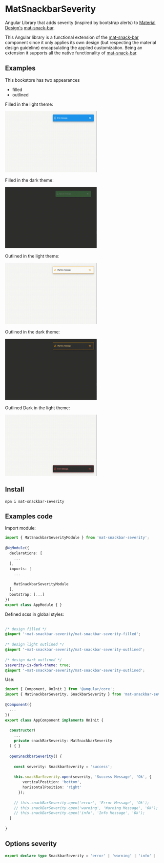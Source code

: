 # MatSnackbarSeverity

Angular Library that adds severity (inspired by bootstrap alerts) to [Material Design's](https://material.io/) [mat-snack-bar](https://github.com/angular/components/tree/master/src/material/snack-bar).

This Angular library is a functional extension of the [mat-snack-bar](https://github.com/angular/components/tree/master/src/material/snack-bar) component since it only applies its own design (but respecting the material design guideline) encapsulating the applied customization. Being an extension it supports all the native functionality of [mat-snack-bar](https://github.com/angular/components/tree/master/src/material/snack-bar).



## Examples
This bookstore has two appearances
- filled
- outlined


Filled in the light theme:

<img src="https://raw.githubusercontent.com/j1myx/assets/master/mat-snackbar-severity/filled-light.gif" width="300" height="200" />

Filled in the dark theme:

<img src="https://raw.githubusercontent.com/j1myx/assets/master/mat-snackbar-severity/filled-dark.gif" width="300" height="200" />

Outlined in the light theme:

<img src="https://raw.githubusercontent.com/j1myx/assets/master/mat-snackbar-severity/outlined-light.gif" width="300" height="200" />

Outlined in the dark theme:

<img src="https://raw.githubusercontent.com/j1myx/assets/master/mat-snackbar-severity/outlined-dark.gif" width="300" height="200" />

Outlined Dark in the light theme:

<img src="https://raw.githubusercontent.com/j1myx/assets/master/mat-snackbar-severity/outlined-dark-in-light.gif" width="300" height="200" />

## Install

```
npm i mat-snackbar-severity
```

## Examples code

Import module:
```ts
import { MatSnackbarSeverityModule } from 'mat-snackbar-severity';

@NgModule({
  declarations: [
    ...
  ],
  imports: [
    ...

    MatSnackbarSeverityModule
  ],
  bootstrap: [...]
})
export class AppModule { }
```
Defined scss in global styles:
```scss

/* design filled */
@import '~mat-snackbar-severity/mat-snackbar-severity-filled';

/* design light outlined */
@import '~mat-snackbar-severity/mat-snackbar-severity-outlined';

/* design dark outlined */
$severity-is-dark-theme: true;
@import '~mat-snackbar-severity/mat-snackbar-severity-outlined';

```

Use:
```ts
import { Component, OnInit } from '@angular/core';
import { MatSnackbarSeverity, SnackbarSeverity } from 'mat-snackbar-severity';

@Component({
  ...
})
export class AppComponent implements OnInit {

  constructor(
    ...
    private snackBarSeverity: MatSnackbarSeverity
  ) { }

  openSnackbarSeverity() {

    const severity: SnackbarSeverity = 'success';

    this.snackBarSeverity.open(severity, 'Success Message', 'Ok', {
        verticalPosition: 'bottom',
        horizontalPosition: 'right'
      });

    // this.snackBarSeverity.open('error', 'Error Message', 'Ok');
    // this.snackBarSeverity.open('warning', 'Warning Message', 'Ok');
    // this.snackBarSeverity.open('info', 'Info Message', 'Ok');
  }

}

```

## Options severity
```ts
export declare type SnackbarSeverity = 'error' | 'warning' | 'info' | 'success';
```
